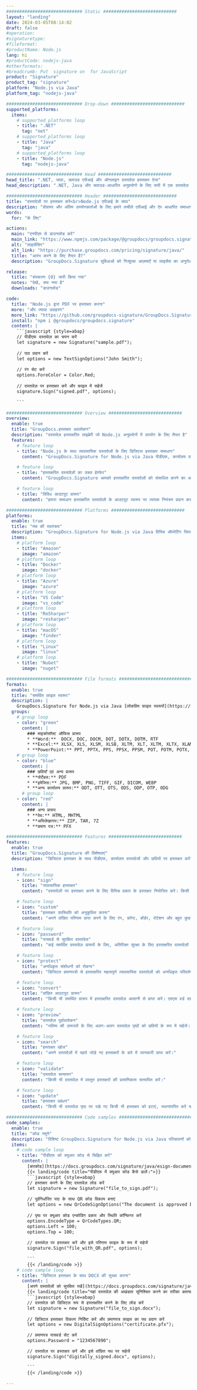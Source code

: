 ```yaml
---
############################# Static ############################
layout: "landing"
date: 2024-03-05T08:14:02
draft: false
#operation: 
#signaturetype: 
#fileformat: 
#productName: Node.js
lang: hi
#productCode: nodejs-java
#otherformats: 
#breadcrumb: Put  signature on  for JavaScript
product: "Signature"
product_tag: "signature"
platform: "Node.js via Java"
platform_tag: "nodejs-java"

############################# Drop-down ############################
supported_platforms:
  items:
    # supported_platforms loop
    - title: ".NET"
      tag: "net"
    # supported_platforms loop
    - title: "Java"
      tag: "java"
    # supported_platforms loop
    - title: "Node.js"
      tag: "nodejs-java"

############################# Head ############################
head_title: ".NET, जावा, क्लाउड एपीआई और ऑनलाइन दस्तावेज़ हस्ताक्षर ऐप्स"
head_description: ".NET, Java और क्लाउड-आधारित अनुप्रयोगों के लिए सभी में एक दस्तावेज़ ई-हस्ताक्षर समाधान प्राप्त करें। सरल ड्रैग एंड ड्रॉप सुविधा का उपयोग करके सामान्य दस्तावेज़ स्वरूपों पर ऑनलाइन हस्ताक्षर करें"

############################# Header ############################
title: "दस्तावेज़ों पर हस्ताक्षर करें<br>Node.js एपीआई के साथ"
description: "प्रोग्रामर और अंतिम उपयोगकर्ताओं के लिए हमारे लचीले एपीआई और ऐप आधारित समाधानों का उपयोग करके किसी भी प्लेटफ़ॉर्म पर डिजिटल दस्तावेज़ों और छवियों पर हस्ताक्षर करें।"
words:
  for: "के लिए"

actions:
  main: "एनपीएम से डाउनलोड करें"
  main_link: "https://www.npmjs.com/package/@groupdocs/groupdocs.signature/"
  alt: "लाइसेंसिंग"
  alt_link: "https://purchase.groupdocs.com/pricing/signature/java/"
  title: "आरंभ करने के लिए तैयार हैं?"
  description: "GroupDocs.Signature सुविधाओं को निःशुल्क आज़माएँ या लाइसेंस का अनुरोध करें"

release:
  title: "संस्करण {0} जारी किया गया"
  notes: "देखें, क्या नया है"
  downloads: "डाउनलोड"

code:
  title: "Node.js द्वारा PDF पर हस्ताक्षर करना"
  more: "और ज्यादा उदाहरण"
  more_link: "https://github.com/groupdocs-signature/GroupDocs.Signature-for-Node.js-via-Java/"
  install: "npm i @groupdocs/groupdocs.signature"
  content: |
    ```javascript {style=abap}   
    // पीडीएफ दस्तावेज़ का चयन करें
    let signature = new Signature("sample.pdf");
    
    // पाठ प्रदान करें
    let options = new TextSignOptions("John Smith");
    
    // रंग सेट करें
    options.ForeColor = Color.Red;
    
    // दस्तावेज़ पर हस्ताक्षर करें और फ़ाइल में सहेजें
    signature.Sign("signed.pdf", options);
    
    ```

############################# Overview ############################
overview:
  enable: true
  title: "GroupDocs.हस्ताक्षर अवलोकन"
  description: "दस्तावेज़ हस्ताक्षरित लाइब्रेरी जो Node.js अनुप्रयोगों में उपयोग के लिए तैयार है"
  features:
    # feature loop
    - title: "Node.js के साथ व्यावसायिक दस्तावेज़ों के लिए डिजिटल हस्ताक्षर समाधान"
      content: "GroupDocs.Signature for Node.js via Java पीडीएफ, कार्यालय दस्तावेजों और छवियों के लिए डिजिटल हस्ताक्षर विकल्पों का एक व्यापक सेट प्रदान करता है। टेक्स्ट, बारकोड, चित्र, डिजिटल प्रमाणपत्र और मेटाडेटा उपलब्ध हैं। सुव्यवस्थित दस्तावेज़ प्रसंस्करण दक्षता सुनिश्चित करता है।"

    # feature loop
    - title: "हस्ताक्षरित दस्तावेज़ों का उन्नत हेरफेर"
      content: "GroupDocs.Signature आपको हस्ताक्षरित दस्तावेज़ों को संसाधित करने का अधिकार देता है। विभिन्न मानदंडों का उपयोग करके हस्ताक्षर खोजें और मान्य करें। इसके अतिरिक्त, विस्तृत दस्तावेज़ जानकारी निकालें या पृष्ठों की पूर्वावलोकन छवियां बनाएं।"

    # feature loop
    - title: "विविध आउटपुट प्रारूप"
      content: "हमारा समाधान हस्ताक्षरित दस्तावेज़ों के आउटपुट स्वरूप पर व्यापक नियंत्रण प्रदान करता है। किसी भी पृष्ठ पर हस्ताक्षरों को सटीक रूप से रखें और उनके स्वरूप को अनुकूलित करें। हस्ताक्षरित दस्तावेज़ों को अनेक समर्थित प्रारूपों में सहेजें और वैकल्पिक रूप से उन्हें पासवर्ड से सुरक्षित करें।"

############################# Platforms ############################
platforms:
  enable: true
  title: "मंच की स्वतंत्रता"
  description: "GroupDocs.Signature for Node.js via Java विभिन्न ऑपरेटिंग सिस्टम के साथ दस्तावेज़ प्रसंस्करण करता है"
  items:
    # platform loop
    - title: "Amazon"
      image: "amazon"
    # platform loop
    - title: "Docker"
      image: "docker"
    # platform loop
    - title: "Azure"
      image: "azure"
    # platform loop
    - title: "VS Code"
      image: "vs_code"
    # platform loop
    - title: "ReSharper"
      image: "resharper"
    # platform loop
    - title: "macOS"
      image: "finder"
    # platform loop
    - title: "Linux"
      image: "linux"
    # platform loop
    - title: "NuGet"
      image: "nuget"

############################# File formats ############################
formats:
  enable: true
  title: "समर्थित फ़ाइल स्वरूप"
  description: |
    GroupDocs.Signature for Node.js via Java [लोकप्रिय फ़ाइल स्वरूपों](https://docs.groupdocs.com/signature/java/supported-document-formats/) के लिए संचालन की सुविधा प्रदान करता है।
  groups:
    # group loop
    - color: "green"
      content: |
        ### माइक्रोसॉफ्ट ऑफिस प्रारूप
        * **Word:**  DOCX, DOC, DOCM, DOT, DOTX, DOTM, RTF
        * **Excel:** XLSX, XLS, XLSM, XLSB, XLTM, XLT, XLTM, XLTX, XLAM, SXC, SpreadsheetML
        * **PowerPoint:** PPT, PPTX, PPS, PPSX, PPSM, POT, POTM, POTX, PPTM
    # group loop
    - color: "blue"
      content: |
        ### छवियाँ एवं अन्य प्रारूप
        * **पोर्टेबल:** PDF
        * **इमेजिस:** JPG, BMP, PNG, TIFF, GIF, DICOM, WEBP
        * **अन्य कार्यालय प्रारूप:** ODT, OTT, OTS, ODS, ODP, OTP, ODG
      # group loop
    - color: "red"
      content: |
        ### अन्य प्रारूप
        * **वेब:** HTML, MHTML
        * **अभिलेखागार:** ZIP, TAR, 7Z
        * **प्रमाण पत्र:** PFX

############################# Features ############################
features:
  enable: true
  title: "GroupDocs.Signature की विशेषताएं"
  description: "डिजिटल हस्ताक्षर के साथ पीडीएफ, कार्यालय दस्तावेजों और छवियों पर हस्ताक्षर करें"

  items:
    # feature loop
    - icon: "sign"
      title: "व्यावसायिक हस्ताक्षर"
      content: "दस्तावेज़ों पर हस्ताक्षर करने के लिए विभिन्न प्रकार के हस्ताक्षर नियोजित करें। किसी भी पृष्ठ स्थान पर सटीक रूप से डिजिटल हस्ताक्षर रखें।"

    # feature loop
    - icon: "custom"
      title: "हस्ताक्षर उपस्थिति को अनुकूलित करना"
      content: "अपने वांछित परिणाम प्राप्त करने के लिए रंग, फ़ॉन्ट, बॉर्डर, रोटेशन और बहुत कुछ समायोजित करके हस्ताक्षर के दृश्य पहलुओं को तैयार करें।"

    # feature loop
    - icon: "password"
      title: "पासवर्ड से सुरक्षित दस्तावेज़"
      content: "कई समर्थित दस्तावेज़ प्रारूपों के लिए, अतिरिक्त सुरक्षा के लिए हस्ताक्षरित दस्तावेज़ों को पासवर्ड से सुरक्षित रखें।"

    # feature loop
    - icon: "protect"
      title: "अनधिकृत संशोधनों को रोकना"
      content: "डिजिटल प्रमाणपत्रों से हस्ताक्षरित महत्वपूर्ण व्यावसायिक दस्तावेज़ों को अनधिकृत परिवर्तनों से सुरक्षित रखें।"

    # feature loop
    - icon: "convert"
      title: "वांछित आउटपुट प्रारूप"
      content: "किसी भी समर्थित प्रारूप में हस्ताक्षरित दस्तावेज़ आसानी से प्राप्त करें। एमएस वर्ड दस्तावेजों को आसानी से पीडीएफ प्रारूप में बदलें।"

    # feature loop
    - icon: "preview"
      title: "दस्तावेज़ पूर्वावलोकन"
      content: "भविष्य की ज़रूरतों के लिए अलग-अलग दस्तावेज़ पृष्ठों को छवियों के रूप में सहेजें।"

    # feature loop
    - icon: "search"
      title: "हस्ताक्षर खोज"
      content: "अपने दस्तावेज़ों में पहले जोड़े गए हस्ताक्षरों के बारे में जानकारी प्राप्त करें।"

    # feature loop
    - icon: "validate"
      title: "दस्तावेज़ सत्यापन"
      content: "किसी भी दस्तावेज़ में प्रस्तुत हस्ताक्षरों की प्रामाणिकता सत्यापित करें।"

    # feature loop
    - icon: "update"
      title: "हस्ताक्षर प्रबंधन"
      content: "किसी भी दस्तावेज़ पृष्ठ पर रखे गए किसी भी हस्ताक्षर को हटाएं, स्थानांतरित करें या संशोधित करें।"

############################# Code samples ############################
code_samples:
  enable: true
  title: "कोड नमूने"
  description: "विशिष्ट GroupDocs.Signature for Node.js via Java परिचालनों को दर्शाने वाले उदाहरणात्मक उदाहरण"
  items:
    # code sample loop
    - title: "पीडीएफ को क्यूआर कोड से चिह्नित करें"
      content: |
        [बारकोड](https://docs.groupdocs.com/signature/java/esign-document-with-qr-code-signature/) को विशिष्ट पीडीएफ दस्तावेज़ पृष्ठों में शामिल करने से व्यावसायिक प्रक्रियाओं को सुव्यवस्थित किया जा सकता है। यह अनुभाग GroupDocs.Signature for Node.js via Java का उपयोग करके QR कोड जोड़ने का एक उदाहरण प्रदान करता है।
        {{< landing/code title="पीडीएफ में क्यूआर कोड कैसे डालें।">}}
        ```javascript {style=abap}
        // हस्ताक्षर करने के लिए दस्तावेज़ लोड करें
        let signature = new Signature("file_to_sign.pdf");
        
        // पूर्वनिर्धारित पाठ के साथ QR कोड विकल्प बनाएं
        let options = new QrCodeSignOptions("The document is approved by John Smith");
        
        // पृष्ठ पर क्यूआर कोड एन्कोडिंग प्रकार और स्थिति कॉन्फ़िगर करें
        options.EncodeType = QrCodeTypes.QR;
        options.Left = 100;
        options.Top = 100;
            
        // दस्तावेज़ पर हस्ताक्षर करें और इसे परिणाम फ़ाइल के रूप में सहेजें
        signature.Sign("file_with_QR.pdf", options);
        
        ```
        {{< /landing/code >}}
    # code sample loop
    - title: "डिजिटल हस्ताक्षर के साथ DOCX की सुरक्षा करना"
      content: |
        [अपने दस्तावेज़ों को सुरक्षित रखें](https://docs.groupdocs.com/signature/java/esign-document-with-digital-signature/) डिजिटल प्रमाणपत्रों के आधार पर हस्ताक्षर द्वारा। डिजिटल हस्ताक्षर आपके व्यावसायिक दस्तावेज़ों को सामग्री बदलने से बचाते हैं।
        {{< landing/code title="यहां दस्तावेज़ की अखंडता सुनिश्चित करने का तरीका बताया गया है।">}}
        ```javascript {style=abap}   
        // दस्तावेज़ को डिजिटल रूप से हस्ताक्षरित करने के लिए लोड करें
        let signature = new Signature("file_to_sign.docx");
        
        // डिजिटल हस्ताक्षर विकल्प निर्दिष्ट करें और प्रमाणपत्र फ़ाइल का पथ प्रदान करें
        let options = new DigitalSignOptions("certificate.pfx");

        // प्रमाणपत्र पासवर्ड सेट करें
        options.Password = "1234567890";

        // दस्तावेज़ पर हस्ताक्षर करें और इसे वांछित पथ पर सहेजें
        signature.Sign("digitally_signed.docx", options);

        ```
        {{< /landing/code >}}

---
```

